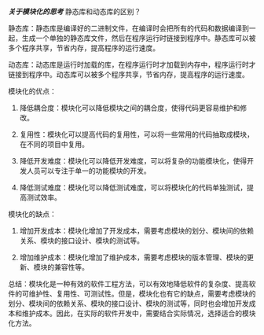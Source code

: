 ***关于模块化的思考***
静态库和动态库的区别？

静态库：静态库是编译好的二进制文件，在编译时会把所有的代码和数据编译到一起，生成一个单独的静态库文件，然后在程序运行时链接到程序中。静态库可以被多个程序共享，节省内存，提高程序的运行速度。

动态库：动态库是运行时加载的库，在程序运行时才加载到内存中，程序运行时才链接到程序中。动态库可以被多个程序共享，节省内存，提高程序的运行速度。

模块化的优点：

1. 降低耦合度：模块化可以降低模块之间的耦合度，使得代码更容易维护和修改。

2. 复用性：模块化可以提高代码的复用性，可以将一些常用的代码抽取成模块，在不同的项目中复用。

3. 降低开发难度：模块化可以降低开发难度，可以将复杂的功能模块化，使得开发人员可以专注于单一的功能模块的开发。

4. 降低测试难度：模块化可以降低测试难度，可以将模块化的代码单独测试，提高测试效率。

模块化的缺点：

1. 增加开发成本：模块化增加了开发成本，需要考虑模块的划分、模块间的依赖关系、模块的接口设计、模块的测试等。

2. 增加维护成本：模块化增加了维护成本，需要考虑模块的版本管理、模块的更新、模块的兼容性等。

总结：模块化是一种有效的软件工程方法，可以有效地降低软件的复杂度、提高软件的可维护性、复用性、可测试性。但是，模块化也有它的缺点，需要考虑模块的划分、模块间的依赖关系、模块的接口设计、模块的测试等，同时也会增加开发成本和维护成本。因此，在实际的软件开发中，需要结合实际情况，选择适合的模块化方法。

